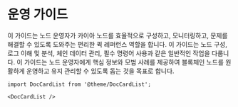 # 운영 가이드

이 가이드는 노드 운영자가 카이아 노드를 효율적으로 구성하고, 모니터링하고, 문제를 해결할 수 있도록 도와주는 편리한 퀵 레퍼런스 역할을 합니다. 이 가이드는 노드 구성, 로그 이해 및 분석, 체인 데이터 관리, 필수 명령어 사용과 같은 일반적인 작업을 다룹니다. 이 가이드는 노드 운영자에게 핵심 정보와 모범 사례를 제공하여 블록체인 노드를 원활하게 운영하고 유지 관리할 수 있도록 돕는 것을 목표로 합니다.

```mdx-code-block
import DocCardList from '@theme/DocCardList';

<DocCardList />
```

